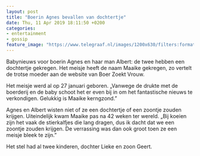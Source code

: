```yaml
---
layout: post
title: "Boerin Agnes bevallen van dochtertje"
date: Thu, 11 Apr 2019 18:11:50 +0200
categories: 
- entertainment 
- gossip 
feature_image: "https://www.telegraaf.nl/images/1200x630/filters:format(jpeg):quality(80)/cdn-kiosk-api.telegraaf.nl/8d6b113a-5c74-11e9-847b-0218eaf05005.png"
---
```


<p class="intro">Babynieuws voor boerin Agnes en haar man Albert: de twee hebben een dochtertje gekregen. Het meisje heeft de naam Maaike gekregen, zo vertelt de trotse moeder aan de website van Boer Zoekt Vrouw.</p> <p>Het meisje werd al op 27 januari geboren. „Vanwege de drukte met de boerderij en de baby schoot het er even bij in om het fantastische nieuws te verkondigen. Gelukkig is Maaike kerngzond.”</p><p>Agnes en Albert wisten niet of ze een dochtertje of een zoontje zouden krijgen. Uiteindelijk kwam Maaike pas na 42 weken ter wereld. „Bij koeien zijn het vaak de stierkalfjes die lang dragen, dus ik dacht dat we een zoontje zouden krijgen. De verrassing was dan ook groot toen ze een meisje bleek te zijn.”</p><p>Het stel had al twee kinderen, dochter Lieke en zoon Geert.</p>
